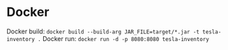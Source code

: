 # Docker
Docker build:
`docker build --build-arg JAR_FILE=target/*.jar -t tesla-inventory .`
Docker run:
`docker run -d -p 8080:8080 tesla-inventory`